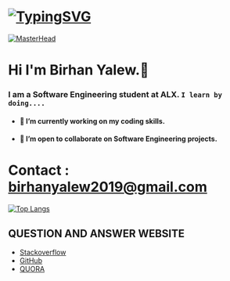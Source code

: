 # [![TypingSVG](https://readme-typing-svg.demolab.com?lines=Hey!+You+Are+Welcome+To+My+Profile;My+Name+Is+birhan-kassaye;I+Am+Passionate+About+Coding;I+Learn+By+Doing)](https://git.io/typing-svg)
[![MasterHead](https://mir-s3-cdn-cf.behance.net/project_modules/fs/54b6c068097599.5b50bca476b9b.gif)](https://rishavchanda.io)
# Hi I'm Birhan Yalew.👋

### I am a Software Engineering student at ALX. `I learn by doing....`

- #### 🔭 I’m currently working on my coding skills.
- #### 👯 I’m open to collaborate on Software Engineering projects.

# Contact : birhanyalew2019@gmail.com



[![Top Langs](https://github-readme-stats.vercel.app/api/top-langs/?username=birhan-kassaye&layout=compact)](https://github.com/Lordwill1/github-readme-stats)

## QUESTION AND ANSWER WEBSITE 
* [Stackoverflow](https://Stackoverflow.com/)
* [GitHub](https://github.com/)
* [QUORA](https://quora.com/)
